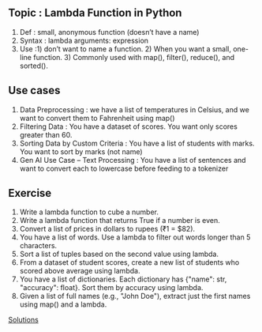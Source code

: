## Topic : Lambda Function in Python
1. Def : small, anonymous function (doesn’t have a name)
2. Syntax : lambda arguments: expression
3. Use :1) don’t want to name a function. 
        2) When you want a small, one-line function.
        3) Commonly used with map(), filter(), reduce(), and sorted().
## Use cases
1. Data Preprocessing : we have a list of temperatures in Celsius, and we want to convert them to Fahrenheit using map() 
2. Filtering Data : You have a dataset of scores. You want only scores greater than 60.
3. Sorting Data by Custom Criteria : You have a list of students with marks. You want to sort by marks (not name)
4. Gen AI Use Case – Text Processing : You have a list of sentences and want to convert each to lowercase before feeding to a tokenizer

## Exercise 
1. Write a lambda function to cube a number.
2. Write a lambda function that returns True if a number is even.
3. Convert a list of prices in dollars to rupees (₹1 = $82).
4. You have a list of words. Use a lambda to filter out words longer than 5 characters.
5. Sort a list of tuples based on the second value using lambda.
6. From a dataset of student scores, create a new list of students who scored above average using lambda.
7. You have a list of dictionaries. Each dictionary has {"name": str, "accuracy": float}. Sort them by accuracy using lambda.
8. Given a list of full names (e.g., "John Doe"), extract just the first names using map() and a lambda.

[Solutions](lambda_exercise.py)
